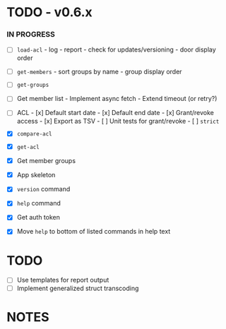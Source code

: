# TODO - v0.6.x

### IN PROGRESS

- [ ] `load-acl`
       - log
       - report
       - check for updates/versioning
       - door display order

- [ ] `get-members`
       - sort groups by name
       - group display order

- [ ] `get-groups`

- [ ] Get member list
      - Implement async fetch
      - Extend timeout (or retry?)

- [ ] ACL
      - [x] Default start date
      - [x] Default end date
      - [x] Grant/revoke access
      - [x] Export as TSV
      - [ ] Unit tests for grant/revoke
      - [ ] `strict` 

- [x] `compare-acl`
- [x] `get-acl`
- [x] Get member groups
- [x] App skeleton
- [x] `version` command
- [x] `help` command
- [x] Get auth token
- [x] Move `help` to bottom of listed commands in help text

# TODO

- [ ] Use templates for report output
- [ ] Implement generalized struct transcoding

# NOTES
